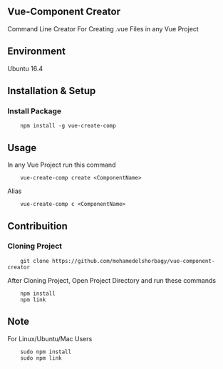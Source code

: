 ## Vue-Component Creator
<p>Command Line Creator For Creating .vue Files in any Vue Project</p>

## Environment
<p>Ubuntu 16.4</p>

## Installation & Setup

### Install Package 

```
    npm install -g vue-create-comp
```

## Usage
<p>In any Vue Project run this command</p>

```
    vue-create-comp create <ComponentName>
```

<p>Alias</p>

```
    vue-create-comp c <ComponentName>
```



## Contribuition

### Cloning Project  

```
    git clone https://github.com/mohamedelshorbagy/vue-component-creator
```

<p>After Cloning Project, Open Project Directory and run these commands</p>

```
    npm install
    npm link
```

## Note
<p>For Linux/Ubuntu/Mac Users</p>

```
    sudo npm install
    sudo npm link
```


